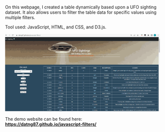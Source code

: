 On this webpage, I created a table dynamically based upon a UFO sighting dataset. It also allows users to filter the table data for specific values using multiple filters.

Tool used: JavaScript, HTML, and CSS, and D3.js.

![alt text](static/images/jsfilter.gif)

The demo website can be found here: <strong> https://datng87.github.io/javascript-filters/ </strong>
